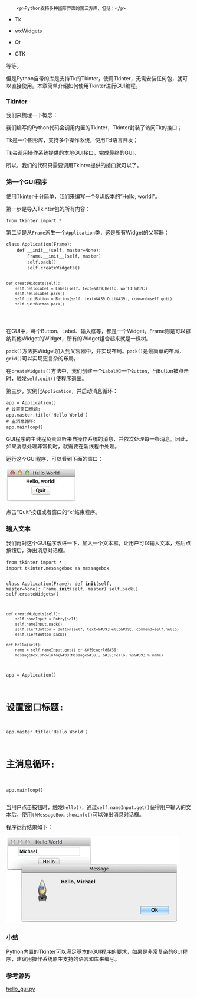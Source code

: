 ﻿
        <p>Python支持多种图形界面的第三方库，包括：</p>
<ul>
<li><p>Tk</p>
</li>
<li><p>wxWidgets</p>
</li>
<li><p>Qt</p>
</li>
<li><p>GTK</p>
</li>
</ul>
<p>等等。</p>
<p>但是Python自带的库是支持Tk的Tkinter，使用Tkinter，无需安装任何包，就可以直接使用。本章简单介绍如何使用Tkinter进行GUI编程。</p>
<h3 id="tkinter">Tkinter</h3>
<p>我们来梳理一下概念：</p>
<p>我们编写的Python代码会调用内置的Tkinter，Tkinter封装了访问Tk的接口；</p>
<p>Tk是一个图形库，支持多个操作系统，使用Tcl语言开发；</p>
<p>Tk会调用操作系统提供的本地GUI接口，完成最终的GUI。</p>
<p>所以，我们的代码只需要调用Tkinter提供的接口就可以了。</p>
<h3 id="-gui-">第一个GUI程序</h3>
<p>使用Tkinter十分简单，我们来编写一个GUI版本的“Hello, world!”。</p>
<p>第一步是导入Tkinter包的所有内容：</p>
<pre><code>from tkinter import *
</code></pre><p>第二步是从<code>Frame</code>派生一个<code>Application</code>类，这是所有Widget的父容器：</p>
<pre><code>class Application(Frame):
    def __init__(self, master=None):
        Frame.__init__(self, master)
        self.pack()
        self.createWidgets()

    def createWidgets(self):
        self.helloLabel = Label(self, text=&#39;Hello, world!&#39;)
        self.helloLabel.pack()
        self.quitButton = Button(self, text=&#39;Quit&#39;, command=self.quit)
        self.quitButton.pack()
</code></pre><p>在GUI中，每个Button、Label、输入框等，都是一个Widget。Frame则是可以容纳其他Widget的Widget，所有的Widget组合起来就是一棵树。</p>
<p><code>pack()</code>方法把Widget加入到父容器中，并实现布局。<code>pack()</code>是最简单的布局，<code>grid()</code>可以实现更复杂的布局。</p>
<p>在<code>createWidgets()</code>方法中，我们创建一个<code>Label</code>和一个<code>Button</code>，当Button被点击时，触发<code>self.quit()</code>使程序退出。</p>
<p>第三步，实例化<code>Application</code>，并启动消息循环：</p>
<pre><code>app = Application()
# 设置窗口标题:
app.master.title(&#39;Hello World&#39;)
# 主消息循环:
app.mainloop()
</code></pre><p>GUI程序的主线程负责监听来自操作系统的消息，并依次处理每一条消息。因此，如果消息处理非常耗时，就需要在新线程中处理。</p>
<p>运行这个GUI程序，可以看到下面的窗口：</p>
<p><img src="../files/attachments/00141049329759550860dddd40c49d0806bbf0b3cf7d2f7000.jpg" alt="tk-hello-world"></p>
<p>点击“Quit”按钮或者窗口的“x”结束程序。</p>
<h3 id="-">输入文本</h3>
<p>我们再对这个GUI程序改进一下，加入一个文本框，让用户可以输入文本，然后点按钮后，弹出消息对话框。</p>
<pre><code>from tkinter import *
import tkinter.messagebox as messagebox

class Application(Frame):
    def __init__(self, master=None):
        Frame.__init__(self, master)
        self.pack()
        self.createWidgets()

    def createWidgets(self):
        self.nameInput = Entry(self)
        self.nameInput.pack()
        self.alertButton = Button(self, text=&#39;Hello&#39;, command=self.hello)
        self.alertButton.pack()

    def hello(self):
        name = self.nameInput.get() or &#39;world&#39;
        messagebox.showinfo(&#39;Message&#39;, &#39;Hello, %s&#39; % name)

app = Application()
# 设置窗口标题:
app.master.title(&#39;Hello World&#39;)
# 主消息循环:
app.mainloop()
</code></pre><p>当用户点击按钮时，触发<code>hello()</code>，通过<code>self.nameInput.get()</code>获得用户输入的文本后，使用<code>tkMessageBox.showinfo()</code>可以弹出消息对话框。</p>
<p>程序运行结果如下：</p>
<p><img src="../files/attachments/001410493505348d04f0ae2b4274939ab7cbad2c9301f2f000.jpg" alt="tk-say-hello"></p>
<h3 id="-">小结</h3>
<p>Python内置的Tkinter可以满足基本的GUI程序的要求，如果是非常复杂的GUI程序，建议用操作系统原生支持的语言和库来编写。</p>
<h3 id="-">参考源码</h3>
<p><a href="https://github.com/michaelliao/learn-python3/blob/master/samples/gui/hello_gui.py">hello_gui.py</a></p>

    